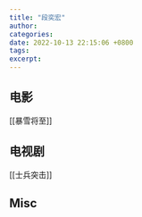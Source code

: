 ```yaml
---
title: "段奕宏"
author: 
categories: 
date: 2022-10-13 22:15:06 +0800
tags: 
excerpt: 
---
```





## 电影

[[暴雪将至]]



## 电视剧


[[士兵突击]]



## Misc





